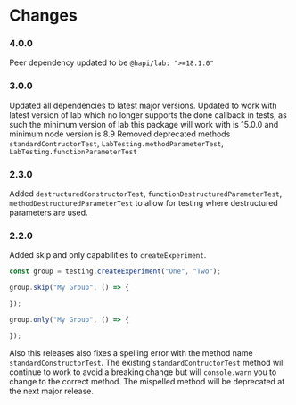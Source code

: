 # Changes

### 4.0.0

Peer dependency updated to be `@hapi/lab: ">=18.1.0"`

### 3.0.0

Updated all dependencies to latest major versions. Updated to work with latest version of lab which no longer supports the done callback in tests, as such the minimum version of lab this package will work with is 15.0.0 and minimum node version is 8.9
Removed deprecated methods ```standardContructorTest```, ```LabTesting.methodParameterTest```, ```LabTesting.functionParameterTest```

### 2.3.0

Added ```destructuredConstructorTest```, ```functionDestructuredParameterTest```, ```methodDestructuredParameterTest``` to allow for testing where destructured parameters are used.

### 2.2.0

Added skip and only capabilities to ```createExperiment```.

```js
const group = testing.createExperiment("One", "Two");

group.skip("My Group", () => {

});

group.only("My Group", () => {

});
```

Also this releases also fixes a spelling error with the method name ```standardConstructorTest```. The existing ```standardContructorTest``` method will continue to work to avoid a breaking change but will ```console.warn``` you to change to the correct method. The mispelled method will be deprecated at the next major release.
